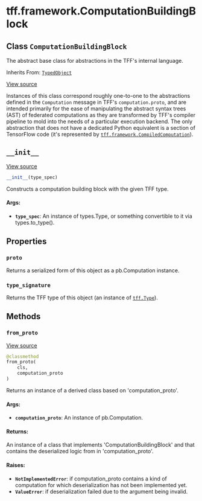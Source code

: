<div itemscope itemtype="http://developers.google.com/ReferenceObject">
<meta itemprop="name" content="tff.framework.ComputationBuildingBlock" />
<meta itemprop="path" content="Stable" />
<meta itemprop="property" content="proto"/>
<meta itemprop="property" content="type_signature"/>
<meta itemprop="property" content="__init__"/>
<meta itemprop="property" content="from_proto"/>
</div>

# tff.framework.ComputationBuildingBlock

## Class `ComputationBuildingBlock`

The abstract base class for abstractions in the TFF's internal language.

Inherits From: [`TypedObject`](../../tff/TypedObject.md)

<a target="_blank" href=http://github.com/tensorflow/federated/tree/master/tensorflow_federated/python/core/impl/computation_building_blocks.py>View
source</a>

<!-- Placeholder for "Used in" -->

Instances of this class correspond roughly one-to-one to the abstractions
defined in the `Computation` message in TFF's `computation.proto`, and are
intended primarily for the ease of manipulating the abstract syntax trees (AST)
of federated computations as they are transformed by TFF's compiler pipeline to
mold into the needs of a particular execution backend. The only abstraction that
does not have a dedicated Python equivalent is a section of TensorFlow code
(it's represented by
<a href="../../tff/framework/CompiledComputation.md"><code>tff.framework.CompiledComputation</code></a>).

<h2 id="__init__"><code>__init__</code></h2>

<a target="_blank" href=http://github.com/tensorflow/federated/tree/master/tensorflow_federated/python/core/impl/computation_building_blocks.py>View
source</a>

```python
__init__(type_spec)
```

Constructs a computation building block with the given TFF type.

#### Args:

*   <b>`type_spec`</b>: An instance of types.Type, or something convertible to
    it via types.to_type().

## Properties

<h3 id="proto"><code>proto</code></h3>

Returns a serialized form of this object as a pb.Computation instance.

<h3 id="type_signature"><code>type_signature</code></h3>

Returns the TFF type of this object (an instance of
<a href="../../tff/Type.md"><code>tff.Type</code></a>).

## Methods

<h3 id="from_proto"><code>from_proto</code></h3>

<a target="_blank" href=http://github.com/tensorflow/federated/tree/master/tensorflow_federated/python/core/impl/computation_building_blocks.py>View
source</a>

```python
@classmethod
from_proto(
    cls,
    computation_proto
)
```

Returns an instance of a derived class based on 'computation_proto'.

#### Args:

*   <b>`computation_proto`</b>: An instance of pb.Computation.

#### Returns:

An instance of a class that implements 'ComputationBuildingBlock' and that
contains the deserialized logic from in 'computation_proto'.

#### Raises:

*   <b>`NotImplementedError`</b>: if computation_proto contains a kind of
    computation for which deserialization has not been implemented yet.
*   <b>`ValueError`</b>: if deserialization failed due to the argument being
    invalid.
